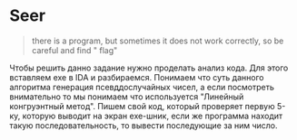 Seer
=====================
>there is a program, but sometimes it does not work correctly, so be careful and find " flag"

Чтобы решить данно задание нужно проделать анализ кода. Для этого вставляем exe в IDA и разбираемся. Понимаем что суть данного алгоритма генерация псевддослучайных чисел, а если посмотреть внимательно то мы понимаем что используется "Линейный конгруэнтный метод". Пишем свой код, который проверяет первую 5-ку, которую выводит на экран exe-шник, если же программа находит такую последовательность, то вывести последующие за ним число.
